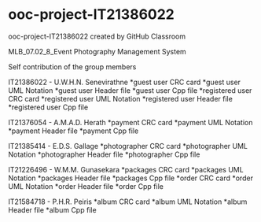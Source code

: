 # ooc-project-IT21386022

ooc-project-IT21386022 created by GitHub Classroom

MLB_07.02_8_Event Photography Management System

Self contribution of the group members

IT21386022 - U.W.H.N. Senevirathne
*guest user CRC card
*guest user UML Notation
*guest user Header file
*guest user Cpp file
*registered user CRC card
*registered user UML Notation
*registered user Header file
*registered user Cpp file

IT21376054 - A.M.A.D. Herath
*payment CRC card
*payment UML Notation
*payment Header file
*payment Cpp file

IT21385414 - E.D.S. Gallage
*photographer CRC card
*photographer UML Notation
*photographer Header file
*photographer Cpp file

IT21226496 - W.M.M. Gunasekara
*packages CRC card
*packages UML Notation
*packages Header file
*packages Cpp file
*order CRC card
*order UML Notation
*order Header file
*order Cpp file

IT21584718 - P.H.R. Peiris
*album CRC card
*album UML Notation
*album Header file
*album Cpp file
